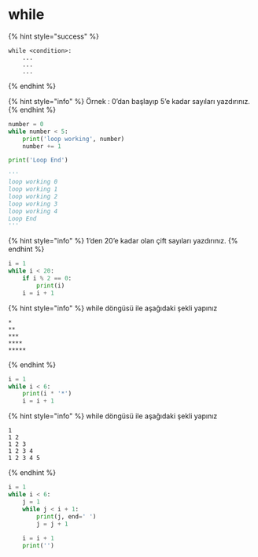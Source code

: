 # while

{% hint style="success" %}
```
while <condition>:
    ...
    ...
    ...
```
{% endhint %}

{% hint style="info" %}
Örnek : 0’dan başlayıp 5’e kadar sayıları yazdırınız.
{% endhint %}

```python
number = 0
while number < 5:
    print('loop working', number)
    number += 1

print('Loop End')

'''
loop working 0
loop working 1
loop working 2
loop working 3
loop working 4
Loop End
'''
```

{% hint style="info" %}
1’den 20’e kadar olan çift sayıları yazdırınız.
{% endhint %}

```python
i = 1
while i < 20:
    if i % 2 == 0:
        print(i) 
    i = i + 1
```

{% hint style="info" %}
while döngüsü ile aşağıdaki şekli yapınız

```
*
**
***
****
*****
```
{% endhint %}

```python
i = 1
while i < 6:
    print(i * '*')
    i = i + 1
```

{% hint style="info" %}
while döngüsü ile aşağıdaki şekli yapınız

```
1
1 2
1 2 3
1 2 3 4
1 2 3 4 5 
```
{% endhint %}

```python
i = 1
while i < 6:
    j = 1
    while j < i + 1: 
        print(j, end=' ')
        j = j + 1
        
    i = i + 1
    print('')
```
